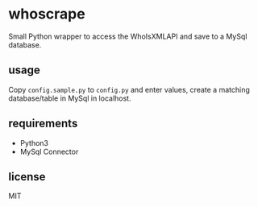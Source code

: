 # whoscrape

Small Python wrapper to access the WhoIsXMLAPI and save to a MySql database.

## usage

Copy `config.sample.py` to `config.py` and enter values, create a matching database/table in MySql in localhost.

## requirements

- Python3  
- MySql Connector 


## license

MIT